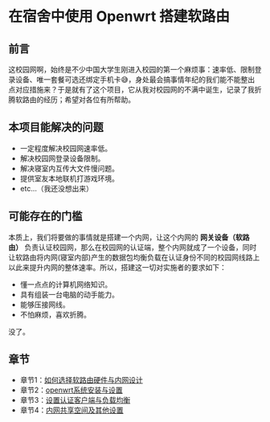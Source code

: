 # 在宿舍中使用 Openwrt 搭建软路由

## 前言

这校园网啊，始终是不少中国大学生刚进入校园的第一个麻烦事：速率低、限制登录设备、唯一套餐可选还绑定手机卡😅，身处最会搞事情年纪的我们能不能整出点对应措施来？于是就有了这个项目，它从我对校园网的不满中诞生，记录了我折腾软路由的经历；希望对各位有所帮助。

## 本项目能解决的问题

- 一定程度解决校园网速率低。
- 解决校园网登录设备限制。
- 解决寝室内互传大文件慢问题。
- 提供室友本地联机打游戏环境。
- etc...（我还没想出来）

## 可能存在的门槛

本质上，我们将要做的事情就是搭建一个内网，让这个内网的 **网关设备（软路由）** 负责认证校园网，那么在校园网的认证端，整个内网就成了一个设备，同时让软路由将内网(寝室内部)产生的数据包均衡负载在认证身份不同的校园网线路上以此来提升内网的整体速率。所以，搭建这一切对实施者的要求如下：

- 懂一点点的计算机网络知识。
- 具有组装一台电脑的动手能力。
- 能够压接网线。
- 不怕麻烦，喜欢折腾。

没了。

## 章节

- 章节1：[如何选择软路由硬件与内网设计](./chap1_hardware_and_design.md)
- 章节2：[openwrt系统安装与设置](./chap2_installation_and_setup.md)
- 章节3：[设置认证客户端与负载均衡](./chap3_authorization_and_load_balancing.md)
- 章节4：[内网共享空间及其他设置](./chap4_share_space_and_other_settings.md)

